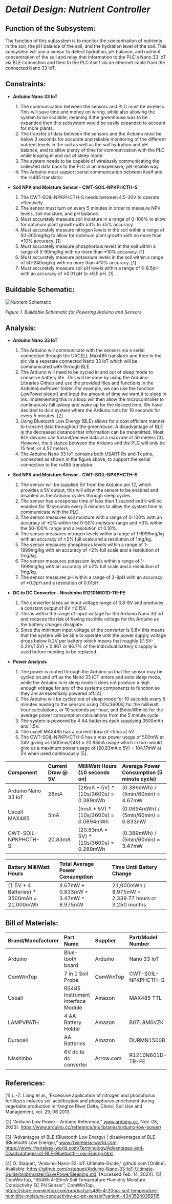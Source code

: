 # *Detail Design: Nutrient Controller*
## **Function of the Subsystem:**
The function of this subsystem is to monitor the concentration of nutrients in the soil,
the pH balance of the soil, and the hydration level of the soil. This 
subsystem will use a sensor to detect hydration, pH balance, and nutrient concentration of the soil and relay that information to the 
PLC's Nano 33 IoT via BLE connection and then to the PLC itself via an ethernet cable from the connected Nano 33 IoT.
## **Constraints:**
- **Arduino Nano 33 IoT**

  1. The communication between the sensors and PLC must be wireless. This will save time and money on wiring, while also allowing the system to be scalable, meaning if the greenhouse was to be expanded then this subsystem would be easily expanded to account for more plants.
  2. The transfer of data between the sensors and the Arduino must be below 3 seconds for accurate and reliable monitoring of the different nutrient levels in the soil as well as the soil hydration and pH balance, and to allow plenty of time for communication with the PLC while looping in and out of sleep mode.
  3. 	The system needs to be capable of wirelessly communicating the collected data back to the PLC in an inexpensive, yet reliable way.
  4. 	The Arduino must support serial communication between itself and the rs485 translator.

- **Soil NPK and Moisture Sensor - CWT-SOIL-NPKPHCTH-S**

  1. The CWT-SOIL-NPKPHCTH-S needs between 4.5-30V to operate effectively.
  2. The sensor must turn on every 5 minutes in order to measure NPK levels, soil moisture, and pH balance.
  3. Must accurately measure soil moisture in a range of 0-100% to allow for optimum plant growth with ±3% to ±5% accuracy.
  4. Must accurately measure nitrogen levels in the soil within a range of 50-300mg/kg to allow for optimum plant growth with no more than ±10% accuracy. [1]
  5. Must accurately measure phosphorous levels in the soil within a range of 5-90mg/kg with no more than ±10% accuracy. [1]
  6. Must accurately measure potassium levels in the soil within a range of 50-240mg/kg with no more than ±10% accuracy. [1]
  7. Must accurately measure soil pH levels within a range of 5-8.5pH with an accuracy of ±0.01 pH to ±0.5 pH. [1]

## **Buildable Schematic:**
![Nutrient Schematic](https://github.com/RealityHertz/Greenhouse-Project/blob/main/Documentation/Images/Nutrient_Schematic_V7.png)

*Figure 1. Buildable Schematic for Powering Arduino and Sensors*

## **Analysis:**
- **Arduino Nano 33 IoT**
  
   1. The Arduino will communicate with the sensors via a serial connection through the UXCELL Max485 translator and then to the plc via a seperate connected Nano 33 IoT which will be communicated with through BLE.
   2. The Ardiuno will need to be cycled in and out of sleep mode to conserve battery life. This will be done by using the Arduino-Libraries Github and use the provided files and functions in the ArduinoLowPower folder. For example, we can use the function LowPower.sleep() and input the amount of time we want it to sleep in ms. Implementing this in a loop will then allow the microcontroller to continuously fall asleep and wake up for the desired time. We have decided to do a system where the Ardiuno runs for 10 seconds for every 5 minutes. [2]
   3. Using Bluetooth Low Energy (BLE) allows for a cost efficient manner to transmit data throughout the greenhouse. A disadvantage of BLE is the decreased distance that information can be transmitted. Most BLE devices can trasmit/recieve data at a max rate of 50 meters [3]. However, the distance between the Arduino and the PLC will only be 15 feet, or 4.57 meters.
   4. The Arduino Nano 33 IoT contains both USART Rx and Tx pins, connected as shown in the figure above, to support the serial connection to the rs485 translator.
 
- **Soil NPK and Moisture Sensor - CWT-SOIL-NPKPHCTH-S**
   1. The sensor will be supplied 5V from the Arduino pin 12, which provides a 5V output, this will allow the sensor to be enabled and disabled as the Arduino cycles through sleep cycles.
   2. The sensor has a response time of less than 1 second and it will be enabled for 10 seconds every 5 minutes to allow the system time to commumicate with the PLC.
   4. The sensor measures soil moisture with a range of 0-100% with an accuracy of ±2% within the 0-50% moisture range and ±3% within the 50-100% range and a resolution of 0.10%.
   5. The sensor measures nitrogen levels within a range of 1-1999mg/kg with an accuracy of ±2% full scale and a resolution of 1mg/kg.
   6. The sensor measures phosphorus levels within a range of 1-1999mg/kg with an accuracy of ±2% full scale and a resolution of 1mg/kg.
   7. The sensor measures potassium levels within a range of 1-1999mg/kg with an accuracy of ±2% full scale and a resolution of 1mg/kg.
   8. The sensor measures pH within a range of 3-9pH with an accuracy of ±0.3pH and a resolution of 0.01pH.

- **DC to DC Converter - Nisshinbo R1210N601D-TR-FE**
  
   1. The converter takes an input voltage range of 0.8-8V and produces a constant output of 6V ±0.15V.
   2. This is within the range of input voltage for the Arduino Nano 33 IoT and reduces the risk of having too little voltage for the Arduino as the battery charges dissipate.
   3. Since the minimum input voltage of the converter is 0.8V this means that the system will be able to operate until the power supply voltage drops below 0.2V per battery which means that roughly ((1.5V-0.2V)/1.5V) = 0.867 or 86.7% of the individual battery's supply is used before needing to be replaced.
 
- **Power Analysis**
  
    1. The power is routed through the Arduino so that the sensor may be cycled on and off as the Nano 33 IOT enters and exits sleep mode, while the Arduino is in sleep mode it does not produce a high enough voltage for any of the systems components to function so they are all essentially powered off.[4]
    2. The Arduino will be cycled out of sleep mode for 10 seconds every 5 minutes leading to the sensors using (10s/3600s) for the milliwatt hour calculations, or 10 seconds per hour, and (5min/60min) for the average power consumption calculations from the 5 minute cycle.
    3. The system is powered by 4 AA batteries each supplying 3500mAh and 1.5V.
    4. The uxcell MAX485 has a current draw of <5ma at 5V.
    5. The CWT-SOIL-NPKPHCTH-S has a max power usage of 500mW at 24V giving us (500mw/24V) = 20.83mA usage which in turn would give us a maximum power usage of (20.83mA x 5V) = 104.17mW at 5V when used continuously [5].
    
| Component | Current Draw @ 5V | MilliWatt Hours (10 seconds on) | Average Power Consumption (5 minute cycle) |
| :--- | :--- | :--- | :--- |
| Arduino Nano 33 IoT | 28mA | (28mA * 5V) * (10s/3600s) = 0.389mWh | (0.389mWh) / (5min/60min) = 4.67mW |
| Uxcell MAX485 | 5mA | (5mA * 5V) * (10s/3600s) = 0.0694mWh | (0.0694mWh) / (5min/60min) = 0.833mW |
| CWT-SOIL-NPKPHCTH-S | 20.83mA | (20.83mA * 5V) * (10s/3600s) = 0.289mWh | (0.389mWh) / (5min/60min) = 3.47mW | 

| Battery MilliWatt Hours | Total Average Power Consumption | Time Until Battery Change |
| :--- | :--- | :---|
| (1.5V * 4 Batteries) * 3500mAh = 21,000mWh | 4.67mW + 0.833mW + 3.47mW = 8.975mW | 21,000mWh / 8.975mW = 2,339.77 hours or 3.250 months|

 
## **Bill of Materials:**
| Brand/Manufacturer | Part Name | Supplier | Part/Model Number | Quantity | Units | Unit Cost | Cost |
| :--- | :--- | :--- | :--- | :--- | :--- | :--- | :--- |
| Arduino | Blue-tooth board | Arduino | Nano 33 IoT | 1 | 1 | $25.50 | $25.50 |
| ComWinTop | 7 in 1 Soil Probe | ComWinTop | CWT-SOIL-NPKPHCTH-S | 1 | 1 | $81.39 | $81.39 |
| Uxcell | RS485 Instrument Interface Module | Amazon | MAX485 TTL | 1 | 1 | $6.99 | $6.99 |
| LAMPVPATH | 4 AA Battery Holder | Amazon | B07L9M6VZK | 1 | 2 | $7.49 | $7.49 |
| Duracell | AA Batteries | Amazon | DURMN1500B10Z | 1 | 10 | $8.79 | $8.79 |
| Nisshinbo | 6V dc to dc converter | Arrow.com | R1210N601D-TR-FE | 5 | 5 | $0.48 | $2.39 |

## **References:**

[1] L.-Z. Liang et al., ‘Excessive application of nitrogen and phosphorus fertilizers induces soil acidification and phosphorus enrichment during vegetable production in Yangtze River Delta, China’, Soil Use and Management, vol. 29, 06 2013.

[2] “Arduino Low Power - Arduino Reference,” www.arduino.cc, Nov. 08, 2023).
‌<https://www.arduino.cc/reference/en/libraries/arduino-low-power/>

[3] “Advantages of BLE (Bluetooth Low Energy) | disadvantages of BLE (Bluetooth Low Energy),” www.rfwireless-world.com. https://www.rfwireless-world.com/Terminology/Advantages-and-Disadvantages-of-BLE-Bluetooth-Low-Energy.html

[4] O. Staquet, "Arduino-Nano-33-IoT-Ultimate-Guide," github.com [Online]. Available: https://github.com/ostaquet/Arduino-Nano-33-IoT-Ultimate-Guide/blob/master/SavePowerSleeping.md. [Accessed Feb. 14, 2024].
[5] ComWinTop, "RS485 4-20mA Soil Temperature Humidity Moisture Conductivity EC PH Sensor", ComWinTop, https://store.comwintop.com/products/rs485-4-20ma-soil-temperature-humidity-moisture-conductivity-ec-ph-sensor?variant=43435240358115
